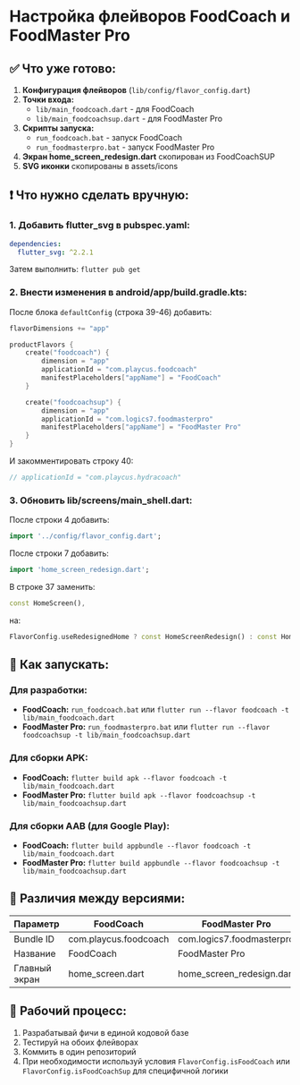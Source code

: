 # Настройка флейворов FoodCoach и FoodMaster Pro

## ✅ Что уже готово:

1. **Конфигурация флейворов** (`lib/config/flavor_config.dart`)
2. **Точки входа:**
   - `lib/main_foodcoach.dart` - для FoodCoach
   - `lib/main_foodcoachsup.dart` - для FoodMaster Pro
3. **Скрипты запуска:**
   - `run_foodcoach.bat` - запуск FoodCoach
   - `run_foodmasterpro.bat` - запуск FoodMaster Pro
4. **Экран home_screen_redesign.dart** скопирован из FoodCoachSUP
5. **SVG иконки** скопированы в assets/icons

## ❗ Что нужно сделать вручную:

### 1. Добавить flutter_svg в pubspec.yaml:
```yaml
dependencies:
  flutter_svg: ^2.2.1
```
Затем выполнить: `flutter pub get`

### 2. Внести изменения в android/app/build.gradle.kts:

После блока `defaultConfig` (строка 39-46) добавить:
```kotlin
flavorDimensions += "app"

productFlavors {
    create("foodcoach") {
        dimension = "app"
        applicationId = "com.playcus.foodcoach"
        manifestPlaceholders["appName"] = "FoodCoach"
    }

    create("foodcoachsup") {
        dimension = "app"
        applicationId = "com.logics7.foodmasterpro"
        manifestPlaceholders["appName"] = "FoodMaster Pro"
    }
}
```

И закомментировать строку 40:
```kotlin
// applicationId = "com.playcus.hydracoach"
```

### 3. Обновить lib/screens/main_shell.dart:

После строки 4 добавить:
```dart
import '../config/flavor_config.dart';
```

После строки 7 добавить:
```dart
import 'home_screen_redesign.dart';
```

В строке 37 заменить:
```dart
const HomeScreen(),
```
на:
```dart
FlavorConfig.useRedesignedHome ? const HomeScreenRedesign() : const HomeScreen(),
```

## 🚀 Как запускать:

### Для разработки:
- **FoodCoach:** `run_foodcoach.bat` или `flutter run --flavor foodcoach -t lib/main_foodcoach.dart`
- **FoodMaster Pro:** `run_foodmasterpro.bat` или `flutter run --flavor foodcoachsup -t lib/main_foodcoachsup.dart`

### Для сборки APK:
- **FoodCoach:** `flutter build apk --flavor foodcoach -t lib/main_foodcoach.dart`
- **FoodMaster Pro:** `flutter build apk --flavor foodcoachsup -t lib/main_foodcoachsup.dart`

### Для сборки AAB (для Google Play):
- **FoodCoach:** `flutter build appbundle --flavor foodcoach -t lib/main_foodcoach.dart`
- **FoodMaster Pro:** `flutter build appbundle --flavor foodcoachsup -t lib/main_foodcoachsup.dart`

## 📱 Различия между версиями:

| Параметр | FoodCoach | FoodMaster Pro |
|----------|-----------|----------------|
| Bundle ID | com.playcus.foodcoach | com.logics7.foodmasterpro |
| Название | FoodCoach | FoodMaster Pro |
| Главный экран | home_screen.dart | home_screen_redesign.dart |

## 🔄 Рабочий процесс:

1. Разрабатывай фичи в единой кодовой базе
2. Тестируй на обоих флейворах
3. Коммить в один репозиторий
4. При необходимости используй условия `FlavorConfig.isFoodCoach` или `FlavorConfig.isFoodCoachSup` для специфичной логики